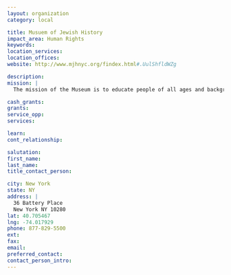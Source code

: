 ```yaml
---
layout: organization
category: local

title: Musuem of Jewish History
impact_area: Human Rights
keywords: 
location_services: 
location_offices: 
website: http://www.mjhnyc.org/findex.html#.UulShfldWZg

description: 
mission: |
  The mission of the Museum is to educate people of all ages and backgrounds about the broad tapestry of Jewish life in the 20th and 21st centuries—before, during, and after the Holocaust.

cash_grants: 
grants: 
service_opp: 
services: 

learn: 
cont_relationship: 

salutation: 
first_name: 
last_name: 
title_contact_person: 

city: New York
state: NY
address: |
  36 Battery Place  
  New York NY 10280
lat: 40.705467
lng: -74.017929
phone: 877-829-5500
ext: 
fax: 
email: 
preferred_contact: 
contact_person_intro: 
---
```


